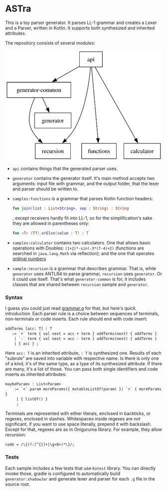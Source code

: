 # ASTra

This is a toy parser generator. It parses LL-1 grammar and creates a Lexer and a Parser, written in Kotlin. It supports both synthesized and inherited attributes.

The repository consists of several modules:

![deps.svg](deps.svg)

- `api` contains things that the generated parser uses. 
- `generator` contains the generator itself. It's main method accepts two arguments:
    input file with grammar, and the output folder, that the lexer and parser should be written to.

- `samples:functions` is a grammar that parses Kotlin function headers: 
    ```kt
    fun join(list : List<String>, sep : String) : String
    ```
    , except receivers hardly fit into LL-1, so for the simplification's sake they are allowed in parentheses only:
    ```kt
    fun <T> (T?).orElse(value : T) : T
    ``` 
  
- `samples:calculator` contains two calculators. 
  One that allows basic operations with Doubles: `(1+2)*-sin(-3*(7-4)+2)` (functions are searched in `java.lang.Math` via reflection); and the one that operates [ordinal numbers](https://en.wikipedia.org/wiki/Ordinal_number)
- `sample:recursion` is a grammar that describes grammar. That is, while `generator` uses ANTLR4 to parse grammar, `recursion` uses `generator`. Or it could use itself.
  That's what `generator-common` is for, it includes classes that are shared between `recursion` sample and `generator`.

### Syntax

I guess you could just read [grammar.g](samples/recursion/src/grammar.g) for that, but here's quick introduction. 
Each parser rule is a choice between sequences of terminals, non-terminals or code inserts. Each rule should end with code insert:
```
addTerms [acc: T] : T
   := `+` term { val next = acc + term } addTerms(next) { addTerms }
    | `-` term { val next = acc - term } addTerms(next) { addTerms }
    | { acc } ;
```
Here `acc: T` is an inherited attribute, `: T` is synthesized one.
Results of each "subrule" are saved into variable with respective name. Is there is only one of a kind, it's of the same type, as a type of its synthesized attribute. If there are many, it's a list of those. You can pass both single identifiers and code inserts as inherited attributes: 
```
maybeParams : List<Param>
    := `<` param moreParams({ mutableListOf(param) }) `>` { moreParams }
     | { listOf() }
     ;
```
Terminals are represented with either literals, enclosed in backticks, or regexes, enclosed in slashes. Whitespaces inside regexes are not significant, if you want to use space literally, prepend it with backslash. Except for that, regexes are as in Oniguruma library. For example, they allow recursion:
```
code = /\{(?:[^{}]+|\g<0>)*\}/;
```

### Tests

Each sample includes a few tests that use `Kotest` library. You can directly invoke those, gradle is configured to automatically build `generator:shadowJar` and generate lexer and parser for each `.g` file in the source root. 
